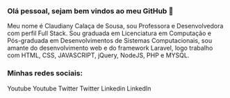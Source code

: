 ### Olá pessoal, sejam bem vindos ao meu GitHub 👋

Meu nome é Claudiany Calaça de Sousa, sou Professora e Desenvolvedora com perfil Full Stack. Sou graduada em Licenciatura em Computação e Pós-graduada em Desenvolvimentos de Sistemas Computacionais, sou amante do desenvolvimento web e do framework Laravel, logo trabalho com HTML, CSS, JAVASCRIPT, jQuery, NodeJS, PHP e MYSQL.

### Minhas redes sociais:
Youtube Youtube
Twitter Twitter
Linkedin LinkedIn
<!--
**Claudianycs/claudianycs** is a ✨ _special_ ✨ repository because its `README.md` (this file) appears on your GitHub profile.

Here are some ideas to get you started:

- 🔭 I’m currently working on ...
- 🌱 I’m currently learning ...
- 👯 I’m looking to collaborate on ...
- 🤔 I’m looking for help with ...
- 💬 Ask me about ...
- 📫 How to reach me: ...
- 😄 Pronouns: ...
- ⚡ Fun fact: ...
-->
